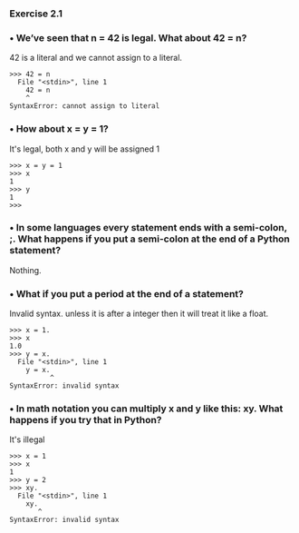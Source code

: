 ### Exercise 2.1

### • We’ve seen that n = 42 is legal. What about 42 = n?

42 is a literal and we cannot assign to a literal.
```
>>> 42 = n
  File "<stdin>", line 1
    42 = n
    ^
SyntaxError: cannot assign to literal
```

### • How about x = y = 1?

It's legal, both x and y will be assigned 1
```
>>> x = y = 1
>>> x
1
>>> y
1
>>> 
```

### • In some languages every statement ends with a semi-colon, ;. What happens if you put a semi-colon at the end of a Python statement?

Nothing.

### • What if you put a period at the end of a statement?
Invalid syntax. unless it is after a integer then it will treat it like a float.
```
>>> x = 1.
>>> x
1.0
>>> y = x.
  File "<stdin>", line 1
    y = x.
          ^
SyntaxError: invalid syntax
```

### • In math notation you can multiply x and y like this: xy. What happens if you try that in Python?
It's illegal
```
>>> x = 1
>>> x
1
>>> y = 2
>>> xy.
  File "<stdin>", line 1
    xy.
       ^
SyntaxError: invalid syntax
```
